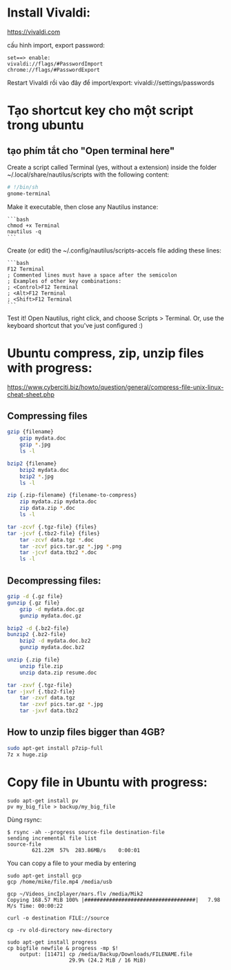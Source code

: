 # Install Vivaldi:
https://vivaldi.com

cấu hình import, export password:

```
set==> enable:
vivaldi://flags/#PasswordImport
chrome://flags/#PasswordExport
```

Restart Vivaldi rồi vào đây để import/export:
vivaldi://settings/passwords

# Tạo shortcut key cho một script trong ubuntu
## tạo phím tắt cho "Open terminal here"
Create a script called Terminal (yes, without a extension) inside the folder ~/.local/share/nautilus/scripts with the following content:

```bash
# !/bin/sh
gnome-terminal
```

Make it executable, then close any Nautilus instance:

    ```bash
    chmod +x Terminal
    nautilus -q
    ```
    
Create (or edit) the ~/.config/nautilus/scripts-accels file adding these lines:

    ```bash
    F12 Terminal
    ; Commented lines must have a space after the semicolon
    ; Examples of other key combinations:
    ; <Control>F12 Terminal
    ; <Alt>F12 Terminal
    ; <Shift>F12 Terminal
    ```
    
Test it! Open Nautilus, right click, and choose Scripts > Terminal. Or, use the keyboard shortcut that you've just configured :)

# Ubuntu compress, zip, unzip files with progress:

https://www.cyberciti.biz/howto/question/general/compress-file-unix-linux-cheat-sheet.php

## Compressing files

```bash
gzip {filename}
	gzip mydata.doc
	gzip *.jpg
	ls -l

bzip2 {filename}
	bzip2 mydata.doc
	bzip2 *.jpg
	ls -l

zip {.zip-filename} {filename-to-compress}
	zip mydata.zip mydata.doc
	zip data.zip *.doc
	ls -l

tar -zcvf {.tgz-file} {files}
tar -jcvf {.tbz2-file} {files}
	tar -zcvf data.tgz *.doc
	tar -zcvf pics.tar.gz *.jpg *.png
	tar -jcvf data.tbz2 *.doc
	ls -l
```

## Decompressing files:

```bash
gzip -d {.gz file}
gunzip {.gz file}
	gzip -d mydata.doc.gz
	gunzip mydata.doc.gz

bzip2 -d {.bz2-file}
bunzip2 {.bz2-file}
	bzip2 -d mydata.doc.bz2
	gunzip mydata.doc.bz2

unzip {.zip file}
	unzip file.zip
	unzip data.zip resume.doc

tar -zxvf {.tgz-file}
tar -jxvf {.tbz2-file}
	tar -zxvf data.tgz
	tar -zxvf pics.tar.gz *.jpg
	tar -jxvf data.tbz2
```

## How to unzip files bigger than 4GB?

```bash
sudo apt-get install p7zip-full
7z x huge.zip
```

# Copy file in Ubuntu with progress:

```
sudo apt-get install pv
pv my_big_file > backup/my_big_file
```
Dùng rsync:

```
$ rsync -ah --progress source-file destination-file
sending incremental file list
source-file
        621.22M  57%  283.86MB/s    0:00:01
```

You can copy a file to your media by entering
```
sudo apt-get install gcp
gcp /home/mike/file.mp4 /media/usb

gcp ~/Videos_incIplayer/mars.flv /media/Mik2
Copying 168.57 MiB 100% |####################################|   7.98 M/s Time: 00:00:22

curl -o destination FILE://source

cp -rv old-directory new-directory

sudo apt-get install progress
cp bigfile newfile & progress -mp $!
    output: [11471] cp /media/Backup/Downloads/FILENAME.file 
                    29.9% (24.2 MiB / 16 MiB)

```

